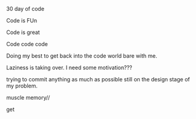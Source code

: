 30 day of code 


Code is FUn 

Code is great

Code code code 

Doing my best to get back into the code world bare with me.

Laziness is taking over. I need some motivation???

trying to commit anything as much as possible
still on the design stage of my problem.

muscle memory//


get